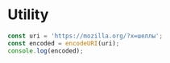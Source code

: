 # Utility

```js
const uri = 'https://mozilla.org/?x=шеллы';
const encoded = encodeURI(uri);
console.log(encoded);
```
